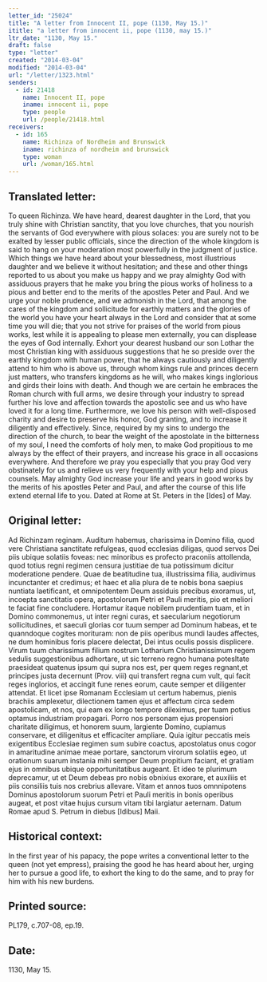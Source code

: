 ```yaml
---
letter_id: "25024"
title: "A letter from Innocent II, pope (1130, May 15.)"
ititle: "a letter from innocent ii, pope (1130, may 15.)"
ltr_date: "1130, May 15."
draft: false
type: "letter"
created: "2014-03-04"
modified: "2014-03-04"
url: "/letter/1323.html"
senders:
  - id: 21418
    name: Innocent II, pope
    iname: innocent ii, pope
    type: people
    url: /people/21418.html
receivers:
  - id: 165
    name: Richinza of Nordheim and Brunswick
    iname: richinza of nordheim and brunswick
    type: woman
    url: /woman/165.html
---
```

<h2> Translated letter:</h2>To queen Richinza.
We have heard, dearest daughter in the Lord, that you truly shine with Christian sanctity, that you love churches, that you nourish the servants of God everywhere with pious solaces:  you are surely not to be exalted by lesser public officials, since the direction of the whole kingdom is said to hang on your moderation most powerfully in the judgment of justice.  Which things we have heard about your blessedness, most illustrious daughter and we believe it without hesitation; and these and other things reported to us about you make us happy and we pray almighty God with assiduous prayers that he make you bring the pious works of holiness to a pious and better end to the merits of the apostles Peter and Paul.  And we urge your noble prudence, and we admonish in the Lord, that among the cares of the kingdom and sollicitude for earthly matters and the glories of the world you have your heart always in the Lord and consider that at some time you will die; that you not strive for praises of the world from pious works, lest while it is appealing to please men externally, you can displease the eyes of God internally.
Exhort your dearest husband our son Lothar the most Christian king with assiduous suggestions that he so preside over the earthly kingdom with human power, that he always cautiously and diligently attend to him who is above us, through whom kings rule and princes decern just matters, who transfers kingdoms as he will, who makes kings inglorious and girds their loins with death.  And though we are certain he embraces the Roman church with full arms, we desire through your industry to spread further his love and affection towards the apostolic see and us who have loved it for a long time.  Furthermore, we love his person with well-disposed charity and desire to preserve his honor, God granting, and to increase it diligently and effectively.
Since, required by my sins to undergo the direction of the church, to bear the weight of the apostolate in the bitterness of my soul, I need the comforts of holy men, to make God propitious to me always by the effect of their prayers, and increase his grace in all occasions everywhere.  And therefore we pray you especially that you pray God very obstinately for us and relieve us very frequently with your help and pious counsels.  May almighty God increase your life and years in good works by the merits of his apostles Peter and Paul, and after the course of this life extend eternal life to you.
Dated at Rome at St. Peters in the [Ides] of May.
<h2 class="mt-4"> Original letter:</h2>Ad Richinzam reginam.
Auditum habemus, charissima in Domino filia, quod vere Christiana sanctitate refulgeas, quod ecclesias diligas, quod servos Dei piis ubique solatiis foveas: nec minoribus es profecto praconiis attollenda, quod totius regni regimen censura justitiae de tua potissimum dicitur moderatione pendere. Quae de beatitudine tua, illustrissima filia, audivimus incunctanter et credimus; et haec et alia plura de te nobis bona saepius nuntiata laetificant, et omnipotentem Deum assiduis precibus exoramus, ut, incoepta sanctitatis opera, apostolorum Petri et Pauli meritis, pio et meliori te faciat fine concludere. Hortamur itaque nobilem prudentiam tuam, et in Domino commonemus, ut inter regni curas, et saecularium negotiorum sollicitudines, et saeculi glorias cor tuum semper ad Dominum habeas, et te quanndoque cogites morituram: non de piis operibus mundi laudes affectes, ne dum hominibus foris placere delectat, Dei intus oculis possis displicere. Virum tuum charissimum filium nostrum Lotharium Christianissimum regem sedulis suggestionibus adhortare, ut sic terreno regno humana potesltate praesideat quatenus ipsum qui supra nos est, per quem reges regnant,et principes justa decernunt (Prov. viii) qui transfert regna cum vult, qui facit reges inglorios, et accingit fune renes eorum, caute semper et diligenter attendat. Et licet ipse Romanam Ecclesiam ut certum habemus, pienis brachiis amplexetur, dilectionem tamen ejus et affectum circa sedem apostolicam, et nos, qui eam ex longo tempore dileximus, per tuam potius optamus industriam propagari. Porro nos personam ejus propensiori charitate diligimus, et honorem suum, largiente Domino, cupiamus conservare, et diligenitus et efficaciter ampliare. Quia igitur peccatis meis exigentibus Ecclesiae regimen sum subire coactus, apostolatus onus cogor  in amaritudine animae  meae portare, sanctorum virorum solatiis egeo, ut orationum suarum instania mihi semper Deum propitium faciant, et gratiam ejus in omnibus ubique opportunitatibus augeant. Et ideo te plurimum deprecamur, ut et Deum debeas pro nobis obnixius exorare, et auxiliis et piis consiliis tuis nos crebrius allevare. Vitam et annos tuos omnnipotens Dominus apostolorum suorum Petri et Pauli meritis in bonis operibus augeat, et post vitae hujus cursum vitam tibi largiatur aeternam.
Datum Romae apud S. Petrum in diebus [Idibus] Maii.
<h2 class="mt-4"> Historical context:</h2>In the first year of his papacy, the pope writes a conventional letter to the queen (not yet empress), praising the good he has heard about her, urging her to pursue a good life, to exhort the king to do the same, and to pray for him with his new burdens.
<h2 class="mt-4"> Printed source:</h2>PL179, c.707-08, ep.19.
<h2 class="mt-4"> Date:</h2>1130, May 15.